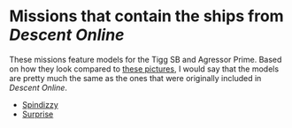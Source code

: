 # Missions that contain the ships from <cite>Descent Online</cite>
These missions feature models for the Tigg SB and Agressor Prime. Based on how they look compared to [these pictures](https://web.archive.org/web/20041207101600/http://archives.descent.cx/d1/do.html), I would say that the models are pretty much the same as the ones that were originally included in <cite>Descent Online</cite>.

- [Spindizzy](https://sectorgame.com/dxma/mission/?m=1844)
- [Surprise](https://descentbb.net/viewtopic.php?p=391859#p391859)
